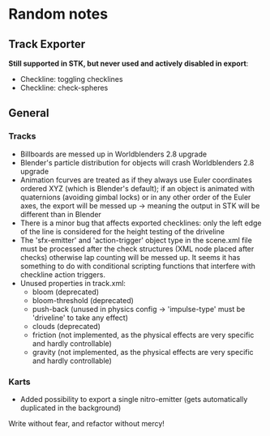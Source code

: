 # Random notes
## Track Exporter
**Still supported in STK, but never used and actively disabled in export**:
- Checkline: toggling checklines
- Checkline: check-spheres


## General
### Tracks
- Billboards are messed up in Worldblenders 2.8 upgrade
- Blender's particle distribution for objects will crash Worldblenders 2.8 upgrade
- Animation fcurves are treated as if they always use Euler coordinates ordered XYZ (which is Blender's default);
  if an object is animated with quaternions (avoiding gimbal locks) or in any other order of the Euler axes, the export
  will be messed up -> meaning the output in STK will be different than in Blender
- There is a minor bug that affects exported checklines: only the left edge of the line is considered for the height
  testing of the driveline
- The 'sfx-emitter' and 'action-trigger' object type in the scene.xml file must be processed after the check structures
  (XML node placed after checks) otherwise lap counting will be messed up. It seems it has something to do with conditional scripting functions that interfere with checkline action triggers.
- Unused properties in track.xml:
  - bloom (deprecated)
  - bloom-threshold (deprecated)
  - push-back (unused in physics config -> 'impulse-type' must be 'driveline' to take any effect)
  - clouds (deprecated)
  - friction (not implemented, as the physical effects are very specific and hardly controllable)
  - gravity (not implemented, as the physical effects are very specific and hardly controllable)

### Karts
- Added possibility to export a single nitro-emitter (gets automatically duplicated in the background)


Write without fear, and refactor without mercy!
